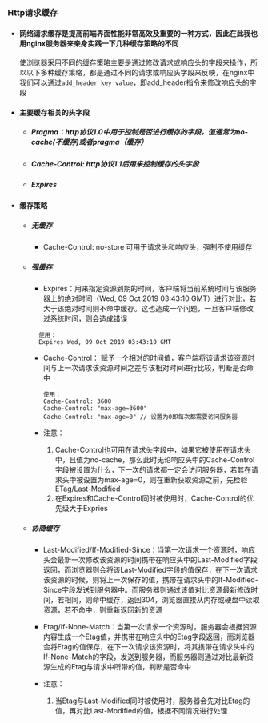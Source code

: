### Http请求缓存

- #### 网络请求缓存是提高前端界面性能非常高效及重要的一种方式，因此在此我也用nginx服务器来亲身实践一下几种缓存策略的不同
  使浏览器采用不同的缓存策略主要是通过修改请求或响应头的字段来操作，所以以下多种缓存策略，都是通过不同的请求或响应头字段来反映，在nginx中我们可以通过```add_header key value```，即add_header指令来修改响应头的字段

- #### 主要缓存相关的头字段
  - ##### Pragma：http协议1.0中用于控制是否进行缓存的字段，值通常为no-cache(不缓存)或者pragma（缓存）
  - ##### Cache-Control: http协议1.1后用来控制缓存的头字段
  - ##### Expires

- #### 缓存策略
  - ##### 无缓存
    - Cache-Control: no-store 可用于请求头和响应头，强制不使用缓存
    
  - ##### 强缓存
    - Expires：用来指定资源到期的时间，客户端将当前系统时间与该服务器上的绝对时间（Wed, 09 Oct 2019 03:43:10 GMT）进行对比，若大于该绝对时间则不命中缓存。这也造成一个问题，一旦客户端修改过系统时间，则会造成错误
    ``` 
      使用：
      Expires Wed, 09 Oct 2019 03:43:10 GMT
    ```
    
    - Cache-Control： 赋予一个相对的时间值，客户端将该请求该资源时间与上一次请求该资源时间之差与该相对时间进行比较，判断是否命中  
       ```
      使用：
      Cache-Control: 3600
      Cache-Control: "max-age=3600"
      Cache-Control: "max-age=0" // 设置为0即每次都需要访问服务器
       ```
       
    - 注意：
      1. Cache-Control也可用在请求头字段中，如果它被使用在请求头中，且值为no-cache，那么此时无论响应头中的Cache-Control字段被设置为什么，下一次的请求都一定会访问服务器，若其在请求头中被设置为max-age=0，则在重新获取资源之前，先检验ETag/Last-Modified
      2. 在Expires和Cache-Control同时被使用时，Cache-Control的优先级大于Expries
   
  - ##### 协商缓存
    - Last-Modified/If-Modified-Since：当第一次请求一个资源时，响应头会最新一次修改该资源的时间携带在响应头中的Last-Modified字段返回，而浏览器则会将该Last-Modified字段的值保存，在下一次请求该资源的时候，则将上一次保存的值，携带在请求头中的If-Modified-Since字段发送到服务器中。而服务器则通过该值对比资源最新修改时间，若相同，则命中缓存，返回304，浏览器直接从内存或硬盘中读取资源，若不命中，则重新返回新的资源
    
    - Etag/If-None-Match：当第一次请求一个资源时，服务器会根据资源内容生成一个Etag值，并携带在响应头中的Etag字段返回，而浏览器会将Etag的值保存，在下一次请求该资源时，将其携带在请求头中的If-None-Match的字段，发送到服务器，而服务器则通过对比最新资源生成的Etag与请求中所带的值，判断是否命中
    
    - 注意：
      1. 当Etag与Last-Modified同时被使用时，服务器会先对比Etag的值，再对比Last-Modified的值，根据不同情况进行处理
 
